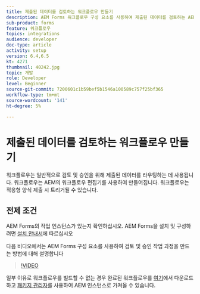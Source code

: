 ```yaml
---
title: 제출된 데이터를 검토하는 워크플로우 만들기
description: AEM Forms 워크플로우 구성 요소를 사용하여 제출된 데이터를 검토하는 AEM 워크플로우 모델 만들기
sub-product: forms
feature: 워크플로우
topics: integrations
audience: developer
doc-type: article
activity: setup
version: 6.4,6.5
kt: 4271
thumbnail: 40242.jpg
topic: 개발
role: Developer
level: Beginner
source-git-commit: 7200601c1b59bef5b1546a100589c757f25bf365
workflow-type: tm+mt
source-wordcount: '141'
ht-degree: 5%

---
```



# 제출된 데이터를 검토하는 워크플로우 만들기

워크플로우는 일반적으로 검토 및 승인을 위해 제출된 데이터를 라우팅하는 데 사용됩니다. 워크플로우는 AEM의 워크플로우 편집기를 사용하여 만들어집니다. 워크플로우는 적응형 양식 제출 시 트리거될 수 있습니다.

## 전제 조건

AEM Forms의 작업 인스턴스가 있는지 확인하십시오. AEM Forms을 설치 및 구성하려면 [설치 안내서](https://experienceleague.adobe.com/docs/experience-manager-65/forms/install-aem-forms/osgi-installation/installing-configuring-aem-forms-osgi.html)에 따르십시오

다음 비디오에서는 AEM Forms 구성 요소를 사용하여 검토 및 승인 작업 과정을 만드는 방법에 대해 설명합니다
>[!VIDEO](https://video.tv.adobe.com/v/40242/?quality=9&learn=on)


일부 이유로 워크플로우를 빌드할 수 없는 경우 완료된 워크플로우를 [여기](assets/review-submitted-data-workflow.zip)에서 다운로드하고 [패키지 관리자](http://localhost:4502/crx/packmgr/index.jsp)를 사용하여 AEM 인스턴스로 가져올 수 있습니다.




